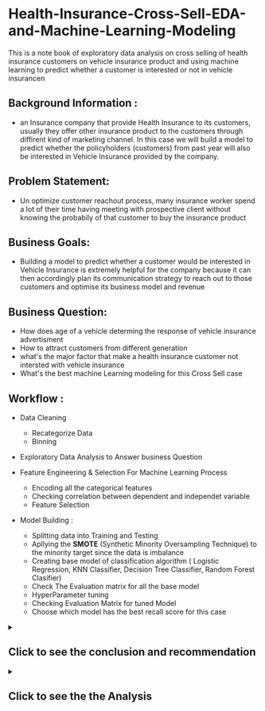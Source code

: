 # Health-Insurance-Cross-Sell-EDA-and-Machine-Learning-Modeling
This is a  note book of exploratory data analysis on cross selling of health insurance customers on  vehicle insurance product  and using machine learning to predict whether a customer is interested or not in vehicle insurancen



## Background Information :

- an Insurance company that provide Health Insurance to its customers, usually they offer other insurance product to the customers through diffirent kind of marketing channel. In this case we will build a model to predict   whether the policyholders (customers) from past year will also be interested in Vehicle Insurance provided by the company.


## Problem Statement:

- Un optimize customer reachout process, many insurance worker spend a lot of their time having meeting with prospective client without knowing the probabily of that customer to buy the insurance product


## Business Goals:

- Building a model to predict whether a customer would be interested in Vehicle Insurance is extremely helpful for the company because it can then accordingly plan its communication strategy to reach out to those customers and optimise its business model and revenue


## Business Question:

- How does age of a vehicle determing the response of vehicle insurance advertisment
- How to attract customers from different generation 
- what's the major factor that make a health insurance customer not intersted with vehicle insurance 
- What's the best machine Learning modeling for this Cross Sell case


## Workflow :

- Data Cleaning
  - Recategorize Data
  - Binning  
  
- Exploratory Data Analysis to Answer business Question

- Feature Engineering & Selection For Machine Learning Process 
  - Encoding all the categorical features 
  - Checking correlation between dependent and independet variable
  - Feature Selection
 
 
- Model Building :
  - Splitting data into Training and Testing
  - Apllying the **SMOTE** (Synthetic Minority Oversampling Technique) to the minority target since the data is imbalance 
  - Creating base model of classification algorithm ( Logistic Regression, KNN Classifier, Decision Tree Classifier, Random Forest Clasifier)
  - Check The Evaluation matrix for all the base model
  - HyperParameter tuning
  - Checking Evaluation Matrix for tuned Model
  - Choose which model has the best recall score for this case 


<details>
  <summary><h2> Click to see the conclusion and recommendation </h2></summary>
  
## Conclusion:
  
  
- From this dataset of health insurance customers almost **95%** of customers have a vehicle age that's less than 2 years. from our analysis, customers who has more than 2 years of vehicle age are more interested with vehicle insurance advertisment, while customers who has less then one year of vehicle age, only **4%** of them are actually interesred with vehicle insurance 


- We found out that customer who already have vehicle insurance are almost have no interest in another vehicle insurance. Our analysis shows that **99.9% of customers that have a vehicle insurance is not interested in another vehicle insurance**, while customer who doesn't have a vehicle insurance **22.5 %** of them are interested with vehicle insurance


- we also found out that a newer vehicle are more likely to have a vehicle insurance, with vehicle that's less than one year **66% of those are insured** , vehicle that's older than one year but less than 2 years are **33% insured**,  while less than **one percent** of vehicle that's older than 2 years are insured. This should explain why customer who owns a newer vehicle are less likely to be intersted with insurance promotion, because they probably alredy have one.


- **Customers who never had vehicle damaged** only 0.5 % of those customers are intersted with vehicle insurance, **87%** of customers who never had any vehicle damaged already have a vehicle insurance


- **Which Customer Generation are less likely to be intersted with vehicle insurance** the answer is **Millenials** (people in age group of 18 - 34) only **6% of millenials are actually interested with vehicle insurance**, and why is so? 
    1. almost **63% of millenials already have vehicle insurance**, from our analysis before owning vehicle insurance is a major factor why someone is not interested with another vehicle insurance
    
    2. **90% of millenials have a vehicle that's less than one year of age**, and from our analysis before that vehicle that's less than one year are **66% already insured**

This conculed that millenials are more likely to already have a vehicle insurance before our vehicle insurance team approached, and that's a major factor why millenials are least likely to be interested with our vehicle insurance, because they already have one


#### So who's actually interested with our vehicle insurance ? 

From the responses there are **12 % of our health insurance customers are interested with the vehicle insurance product** but who are those people?

1. **First, Customer who does not have a a vehicle insurance**, out of all customers who does not have a vehicle insurance  **22.5 %** of them says that they're interested with vehicle insurance product


2. **customers who has vehicle that's older than 2 years** our analysis before mentioned that only less than **one percent** of car that's older than 2 years are previouly insured, by not having a vehicle insurance they're more likely to be intersted with our vehicle insurance, our data show's that customer who has car that's more than 2 years are **7 times** more likely to be intersted with vehicle insurance compared to customer who own a vehicle less than one year


3. **customers who have had a vehicle damaged in the past** from our analysis we found out that **97%** customers who actually intersted with vehicle insurance have had their vehicle damaged in the past
    1. **95 % of customers who have had vehicle damage in the past still doesn't have a vehicle insurance**
    

**Which Customer Generation that's most likely to be interested in Vehicle insurance ?**
   - **GEN X** (Age Gen X : 35 - 50)
       - our analysis shows that GEN X has the highest percentage to be intersteed with vehicle insurance, to be precise, **21 %** of GEN X are interested with vehicle insurance 
       
       - This might be because **72% GEN X** does not have a vehicle insurace, and GEN X has the highest percentage of vehicle damager the past **(67%)** among other generation



<b>Machine learning could predict whether a customer would be interested or not towards vehicle insurance product with recall 0.965 out of 1</b>

Using logiistic regression that has been tuned, we focus more on recall instead of accuracy here because of we want to reduce the false negative ( The customer who actually interested but the model predicted that customer is not intrested). Since this kind of problem could lead into lost of potential revenue


## Recommendation



### 1. Work with dealership to capture millenial market


as we know from the analysis that millenials are less likely to be intersted with vehicle insurance because of most of them have a vehicle that's less than one year of age, and vehicle with less then one year of age are most likely to be insured so in conclution they already have one, and so they're not interested. By working together with a dealership that sells a brand new car, we could tackle this problem, our insurance company could have a bundling product of brand new vehicle and a free promotional vehicle insurance for certain period of months. we hope that by working together with vehicle dealership we could target more millenials customers.

### 2. Target & Educate Customers Who had Vehicle Damage in the past

**95%** customers who have had a vehicle damaged in the past still does not have a vehicle insurance this is a gold mine for our vehicle insurance, since customers are more likely to be interested in vehicle insurance if they've a vehicle damage in the past. 


 we could to a targeted marketing to this customers, by showing the benefits of having a vehicle insurance and how it will protect you if you ever had a vehicle damaged in the future


### 3. Benfits for customer who has a vehicle that's more than 2 years

having an older vehicle means having more problem compared to newer vehicle, problems like overheating, radiator problem and, etc are common with older cars, fixing those kind of stuff could be costly or having problem like that in the middle of a road could be troublesome. **Since only less than one percent** of customer who's actually owned car that's older than 2 years and insured, we could focus more on the problems that car over two years might have and the pain point of customers that owned older car and we should construct the benefits on those pain points, since **customer with vehicle age over 2 years** are the most likely to be intersted with vehicle insurance



### 4. Use Machine Learning Algorith to have predict the response outcome of a customer

Using the Logistic regression machine learning that has recall of 96.5 % will speed up and find out which customer who actually intersted in vehicle insurance, and we could focus our resource just based on the customers that's interested
</details>



<details>
  <summary><h2> Click to see the the Analysis </h2></summary>

### How does an age of customers vehicle determine the response of vehicle insurance advertisement

![alt-text-2](https://user-images.githubusercontent.com/57277832/97105794-504b3400-16f0-11eb-80a8-c03317a22ea8.png)

-  95% of customers have vehicle that's less than 2 years, the table above it shows that, customers who has more than 2 years of vehicle age are more interested with vehicle insurance advertisment, while customers who has less then one year of vehicle age, only **4%** of them are actually interesred with vehicle insurance 

### Why does customer who have a newer car are less likely to be intersted with vechicle insurance

![image](https://user-images.githubusercontent.com/57277832/97105939-1a5a7f80-16f1-11eb-90bb-4567e10c1280.png)

- **66% Customer who has car for less than one year** are already insuring their vehicle, while customers who has a vehicle that's older than 2 years, **less than one percent of them are insuring their vehicle**   

## Major Factors that makes a customer not intersted with vehicle insurance product

### Customer who already owned a vehicle insurance product is not interested with another one 

![image](https://user-images.githubusercontent.com/57277832/97106036-e3d13480-16f1-11eb-977f-75e68bbe5a81.png)


- **Almost Every Customer who already have vehicle insurance is not interested with another one**

### Customer who never had a vehicle damage is also not interested  with vehicle insurance 
![image](https://user-images.githubusercontent.com/57277832/97106237-ebdda400-16f2-11eb-9299-73b59a72c77e.png)

![image](https://user-images.githubusercontent.com/57277832/97106249-0283fb00-16f3-11eb-9c59-ff8bdbac698c.png)


- as we can see from the table and the chart above that only **0.5 %** of customers that never had any vehicle damaged are intersted with vehicle insurance product 

### How to attract customers from different generation 

Before we start with the analysis of **how to attract customers from different generation** we are going to define the age group of each generation since we don't have generation columns at the begining 

#### Generation Group :
- Millenials : 18 - 34
- Gen X : 35 - 50
- Boomer : 51 - 69
- Silent : 70 and Above

### Generation and Response 

lets start by looking to the response of vehicle insurance advertisment towards every generation

![image](https://user-images.githubusercontent.com/57277832/97106509-a621db00-16f4-11eb-878b-358d42bb555f.png)

from the table above we see that millenials are the least likely to be interested with vehicle insurance, **only 6 % of millenials are actually interested with vehicle insurance**.


**While Gen X** seems to be the generation that's most likely to be interested **(21%)** with vehicle insurance, followed by boomer **(14%)**, and silent **(7%)** Generation

### Why do millenials are the least likely to be interested with vehicle insurance 

first we have to look at what generation that most likely already have a vehicle insurance before being approached by our vehicle insurace marketing team

**1.**


![image](https://user-images.githubusercontent.com/57277832/97106694-c4d4a180-16f5-11eb-9098-c41f5633bec1.png)

![image](https://user-images.githubusercontent.com/57277832/97106748-01080200-16f6-11eb-9de2-bce35e4f39e5.png)

this might be one of the reason why millenials are least likely to be interested with vehicle insurance from our company, because **63% of millenials already have vehicle insurace**, and this explain why Gen X has the highest interested response, **72% Gen X generation does not have a vehicle insurace**, and from our analysis before owning a vehicle insurance is a major factor why someone is not interested with another vehicle insurance 



**2**

![image](https://user-images.githubusercontent.com/57277832/97106932-1a5d7e00-16f7-11eb-898d-3fc6d13cce38.png)


![image](https://user-images.githubusercontent.com/57277832/97106947-39f4a680-16f7-11eb-80ae-4471abc3e830.png)


Second reason might be age of the vehicle, **90 % of millenials owned a vehicle that's less than one year** and from our analysis **66%** of vehicle tha's less than one year is already insured.

While for **Gen X** majority of the customers owned a vehicle that's 1 to 2 years old which have (**32%**) of being insured and gen X are more likely to have vehicle that's older than 2 years compared to millenials

### What Machine Algorithm that work the best when it comes to classfying customers response

![image](https://user-images.githubusercontent.com/57277832/97107105-52b18c00-16f8-11eb-9736-00678e84e0a6.png)


This table above is evaluation matrix on all the algorithm after hyperparameter tuning, **we are going to focus more on recall** instead of accuracy here because we want to reduce the false **negative ( The customer who actually interested but the model predicted that customer is not interested)** since those kind of problem will lead into lost of potential revenue

it clearly shows that **logistic Regression** has the best recall score with 0.965 recall score, please take a look at the machine learning modeling notebook for this classification cause if you need more details on the machine learning process, Thank you
